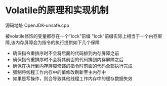 
# Volatile的原理和实现机制
源码地址 OpenJDK-unsafe.cpp

被volatile修饰的变量都存在一个"lock"前缀
"lock"前缀实际上相当于一个内存屏障,该内存屏障会为指令的执行提供如下几个保障
- 确保指令重排序时不会将后面的代码排到内存屏障之前
- 确保指令重排序时不会将其前面的代码排到内存屏障之后
- 确保在执行到内存屏障修饰的指令时前面的代码全部执行完成
- 强制将线程工作内存中的值修改刷新至主内存中
- 如果是写操作，则会导致其他线程工作内存中的缓存数据失效